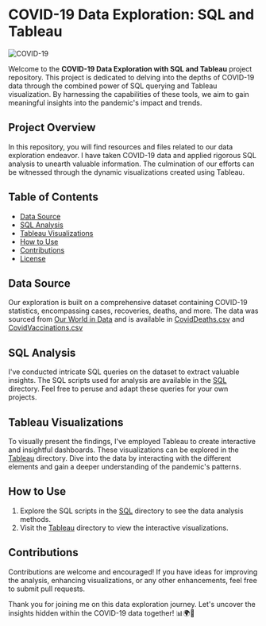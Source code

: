 # COVID-19 Data Exploration: SQL and Tableau

![COVID-19](https://yourimageurl.com)

Welcome to the **COVID-19 Data Exploration with SQL and Tableau** project repository. This project is dedicated to delving into the depths of COVID-19 data through the combined power of SQL querying and Tableau visualization. By harnessing the capabilities of these tools, we aim to gain meaningful insights into the pandemic's impact and trends.

## Project Overview

In this repository, you will find resources and files related to our data exploration endeavor. I have taken COVID-19 data and applied rigorous SQL analysis to unearth valuable information. The culmination of our efforts can be witnessed through the dynamic visualizations created using Tableau.

## Table of Contents

- [Data Source](#data-source)
- [SQL Analysis](#sql-analysis)
- [Tableau Visualizations](#tableau-visualizations)
- [How to Use](#how-to-use)
- [Contributions](#contributions)
- [License](#license)

## Data Source

Our exploration is built on a comprehensive dataset containing COVID-19 statistics, encompassing cases, recoveries, deaths, and more. The data was sourced from [Our World in Data](https://ourworldindata.org/covid-deaths) and is available in [CovidDeaths.csv](CovidDeaths.csv) and [CovidVaccinations.csv](CovidVaccinations.csv)

## SQL Analysis

I've conducted intricate SQL queries on the dataset to extract valuable insights. The SQL scripts used for analysis are available in the [SQL](SQL) directory. Feel free to peruse and adapt these queries for your own projects.

## Tableau Visualizations

To visually present the findings, I've employed Tableau to create interactive and insightful dashboards. These visualizations can be explored in the [Tableau](Tableau) directory. Dive into the data by interacting with the different elements and gain a deeper understanding of the pandemic's patterns.

## How to Use

1. Explore the SQL scripts in the [SQL](SQL) directory to see the data analysis methods.
2. Visit the [Tableau](Tableau) directory to view the interactive visualizations.

## Contributions

Contributions are welcome and encouraged! If you have ideas for improving the analysis, enhancing visualizations, or any other enhancements, feel free to submit pull requests. 

Thank you for joining me on this data exploration journey. Let's uncover the insights hidden within the COVID-19 data together! 📊🌍🦠
